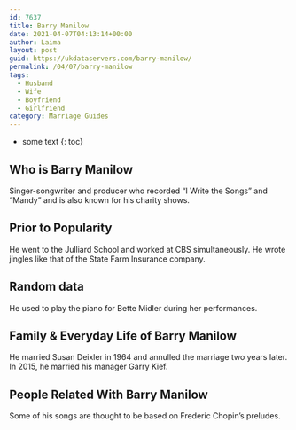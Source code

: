 ```yaml
---
id: 7637
title: Barry Manilow
date: 2021-04-07T04:13:14+00:00
author: Laima
layout: post
guid: https://ukdataservers.com/barry-manilow/
permalink: /04/07/barry-manilow
tags:
  - Husband
  - Wife
  - Boyfriend
  - Girlfriend
category: Marriage Guides
---
```


* some text
{: toc}


## Who is Barry Manilow
                  
                  
                  
Singer-songwriter and producer who recorded &#8220;I Write the Songs&#8221; and &#8220;Mandy&#8221; and is also known for his charity shows.
                  
              
            
              
            
                
                
                
## Prior to Popularity
                  
                  
                  
He went to the Julliard School and worked at CBS simultaneously. He wrote jingles like that of the State Farm Insurance company.
                  
              
            
              
            
                
                
                
## Random data
                  
                  
                  
He used to play the piano for Bette Midler during her performances.
                  
              
            
              
            
                
                
                
## Family & Everyday Life of Barry Manilow
                  
                  
                  
He married Susan Deixler in 1964 and annulled the marriage two years later. In 2015, he married his manager Garry Kief.
                  
              
            
              
            
                
                
                
## People Related With Barry Manilow
                  
                  
                  
Some of his songs are thought to be based on Frederic Chopin&#8217;s preludes.
                  
              
            
              
            
                
              
            
              
              
            
            
              
            
          
          
          